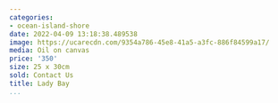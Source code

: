 ```yaml
---
categories:
- ocean-island-shore
date: 2022-04-09 13:18:38.489538
image: https://ucarecdn.com/9354a786-45e8-41a5-a3fc-886f84599a17/
media: Oil on canvas
price: '350'
size: 25 x 30cm
sold: Contact Us
title: Lady Bay
...
```

